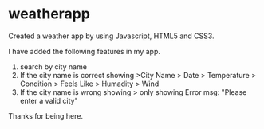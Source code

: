 
# weatherapp
Created a weather app by using Javascript, HTML5 and CSS3. 

I have added the following features in my app. 

1) search by city name
2) If the city name is correct
    showing
        >City Name
        > Date
        > Temperature
        > Condition
        > Feels Like
        > Humadity
        > Wind
3) If the city name is wrong
    showing
        > only showing Error msg: "Please enter a valid city" 

Thanks for being here.  
